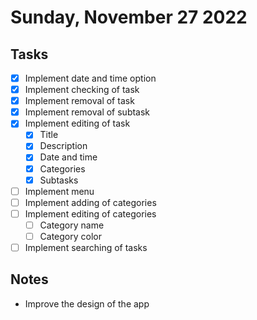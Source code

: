 # Sunday, November 27 2022

## Tasks

-   [x] Implement date and time option
-   [x] Implement checking of task
-   [x] Implement removal of task
-   [x] Implement removal of subtask
-   [x] Implement editing of task
    -   [x] Title
    -   [x] Description
    -   [x] Date and time
    -   [x] Categories
    -   [x] Subtasks
-   [ ] Implement menu
-   [ ] Implement adding of categories
-   [ ] Implement editing of categories
    -   [ ] Category name
    -   [ ] Category color
-   [ ] Implement searching of tasks

## Notes

-   Improve the design of the app
